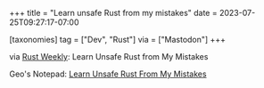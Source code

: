 +++
title = "Learn unsafe Rust from my mistakes"
date = 2023-07-25T09:27:17-07:00

[taxonomies]
tag = ["Dev", "Rust"]
via = ["Mastodon"]
+++

via [Rust Weekly](https://mastodon.social/@rust_discussions/110775499077744282): Learn Unsafe Rust from My Mistakes

<!-- more -->

Geo's Notepad: [Learn Unsafe Rust From My Mistakes](https://geo-ant.github.io/blog/2023/unsafe-rust-exploration/)
